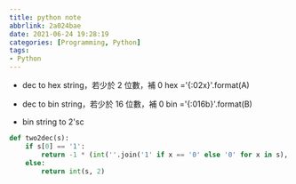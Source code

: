 ```yaml
---
title: python note
abbrlink: 2a024bae
date: 2021-06-24 19:28:19
categories: [Programming, Python]
tags:
- Python
---
```

* dec to hex string，若少於 2 位數，補 0
hex ='{:02x}'.format(A)

* dec to bin string，若少於 16 位數，補 0 
bin ='{:016b}'.format(B)

* bin string to 2'sc
```python
def two2dec(s):
    if s[0] == '1':
        return -1 * (int(''.join('1' if x == '0' else '0' for x in s), 2) + 1)
    else:
        return int(s, 2)
```
